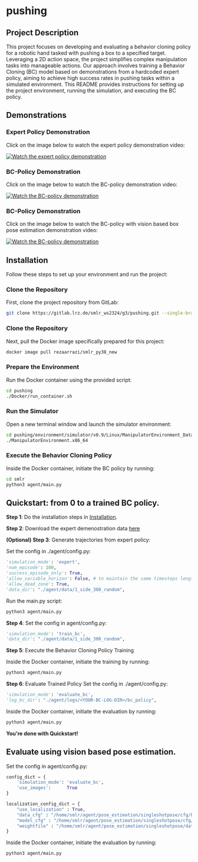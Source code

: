 # pushing

## Project Description

This project focuses on developing and evaluating a behavior cloning policy for a robotic hand tasked with pushing a box to a specified target. Leveraging a 2D action space, the project simplifies complex manipulation tasks into manageable actions. Our approach involves training a Behavior Cloning (BC) model based on demonstrations from a hardcoded expert policy, aiming to achieve high success rates in pushing tasks within a simulated environment. This README provides instructions for setting up the project environment, running the simulation, and executing the BC policy.

## Demonstrations

### Expert Policy Demonstration

Click on the image below to watch the expert policy demonstration video:

[![Watch the expert policy demonstration](https://img.youtube.com/vi/7yzIU9E_nwc/0.jpg)](https://youtu.be/7yzIU9E_nwc)

### BC-Policy Demonstration

Click on the image below to watch the BC-policy demonstration video:

[![Watch the BC-policy demonstration](https://img.youtube.com/vi/6sxFLG1gamM/0.jpg)](https://youtu.be/6sxFLG1gamM)

### BC-Policy Demonstration

Click on the image below to watch the BC-policy with vision based box pose estimation demonstration video:

[![Watch the BC-policy demonstration](https://img.youtube.com/vi/A-hoKTmK0vU/0.jpg)](https://youtu.be/A-hoKTmK0vU)

## Installation

Follow these steps to set up your environment and run the project:

### Clone the Repository

First, clone the project repository from GitLab:

```bash
git clone https://gitlab.lrz.de/smlr_ws2324/g3/pushing.git --single-branch --depth 1 -b main
```

### Clone the Repository
Next, pull the Docker image specifically prepared for this project:
```bash
docker image pull rezaarrazi/smlr_py38_new
```

### Prepare the Environment
Run the Docker container using the provided script:
```bash
cd pushing
./Docker/run_container.sh
```

### Run the Simulator
Open a new terminal window and launch the simulator environment:
```bash
cd pushing/environment/simulator/v0.9/Linux/ManipulatorEnvironment_Data/
./ManipulatorEnvironment.x86_64 
```

### Execute the Behavior Cloning Policy
Inside the Docker container, initiate the BC policy by running:
```bash
cd smlr
python3 agent/main.py
```

## Quickstart: from 0 to a trained BC policy.

**Step 1**: Do the installation steps in  [Installation](#Installation).

**Step 2**: Download the expert demenostration data [here](https://drive.google.com/drive/folders/1IH8XYPKUCio1pkSE9MuVJmSOBX8E2WiQ?usp=sharing)

**(Optional) Step 3**: Generate trajectories from expert policy:

Set the config in ./agent/config.py:

```python
'simulation_mode': 'expert',
'num_episode': 100,
'success_episode_only': True,
'allow_variable_horizon': False, # to maintain the same timesteps length
'allow_dead_zone': True,
'data_dir': "./agent/data/1_side_300_random",
```

Run the main.py script:
```bash
python3 agent/main.py
```

**Step 4**: Set the config in agent/config.py:

```python 
'simulation_mode': 'train_bc',
'data_dir': "./agent/data/1_side_300_random",
```

**Step 5**: Execute the Behavior Cloning Policy Training

Inside the Docker container, initiate the training by running:
```bash
python3 agent/main.py
```

**Step 6**: Evaluate Trained Policy
Set the config in ./agent/config.py:

```python
'simulation_mode': 'evaluate_bc',
'log_bc_dir': "./agent/logs/<YOUR-BC-LOG-DIR>/bc_policy",
```

Inside the Docker container, initiate the evaluation by running:
```bash
python3 agent/main.py
```

**You're done with Quickstart!**

## Evaluate using vision based pose estimation.
Set the config in agent/config.py:

```python 
config_dict = {
    'simulation_mode': 'evaluate_bc',
    'use_images':      True
}

localization_config_dict = {
    "use_localization" : True,
    "data_cfg" : "/home/smlr/agent/pose_estimation/singleshotpose/cfg/box_series.data",
    "model_cfg" : "/home/smlr/agent/pose_estimation/singleshotpose/cfg/yolo-pose.cfg",
    "weightfile" : "/home/smlr/agent/pose_estimation/singleshotpose/data/models/randomized_best.ckpt"
}
```

Inside the Docker container, initiate the evaluation by running:
```bash
python3 agent/main.py
```